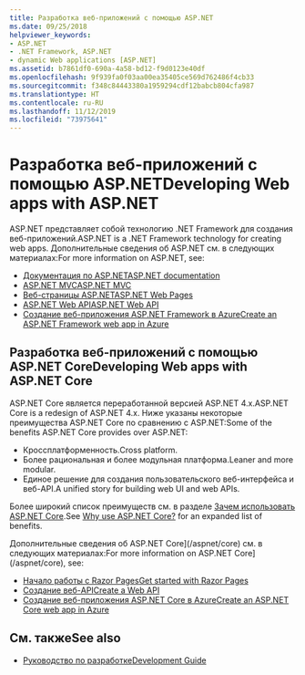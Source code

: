 ```yaml
---
title: Разработка веб-приложений с помощью ASP.NET
ms.date: 09/25/2018
helpviewer_keywords:
- ASP.NET
- .NET Framework, ASP.NET
- dynamic Web applications [ASP.NET]
ms.assetid: b7861df0-690a-4a58-bd12-f9d0123e40df
ms.openlocfilehash: 9f939fa0f03aa00ea35405ce569d762486f4cb33
ms.sourcegitcommit: f348c84443380a1959294cdf12babcb804cfa987
ms.translationtype: HT
ms.contentlocale: ru-RU
ms.lasthandoff: 11/12/2019
ms.locfileid: "73975641"
---
```

# <a name="developing-web-apps-with-aspnet"></a><span data-ttu-id="b9001-102">Разработка веб-приложений с помощью ASP.NET</span><span class="sxs-lookup"><span data-stu-id="b9001-102">Developing Web apps with ASP.NET</span></span>

<span data-ttu-id="b9001-103">ASP.NET представляет собой технологию .NET Framework для создания веб-приложений.</span><span class="sxs-lookup"><span data-stu-id="b9001-103">ASP.NET is a .NET Framework technology for creating web apps.</span></span> <span data-ttu-id="b9001-104">Дополнительные сведения об ASP.NET см. в следующих материалах:</span><span class="sxs-lookup"><span data-stu-id="b9001-104">For more information on ASP.NET, see:</span></span>

- [<span data-ttu-id="b9001-105">Документация по ASP.NET</span><span class="sxs-lookup"><span data-stu-id="b9001-105">ASP.NET documentation</span></span>](/aspnet/overview)
- [<span data-ttu-id="b9001-106">ASP.NET MVC</span><span class="sxs-lookup"><span data-stu-id="b9001-106">ASP.NET MVC</span></span>](https://dotnet.microsoft.com/apps/aspnet/mvc)
- [<span data-ttu-id="b9001-107">Веб-страницы ASP.NET</span><span class="sxs-lookup"><span data-stu-id="b9001-107">ASP.NET Web Pages</span></span>](https://dotnet.microsoft.com/apps/aspnet/web-apps)
- [<span data-ttu-id="b9001-108">ASP.NET Web API</span><span class="sxs-lookup"><span data-stu-id="b9001-108">ASP.NET Web API</span></span>](https://dotnet.microsoft.com/apps/aspnet/apis)  
- [<span data-ttu-id="b9001-109">Создание веб-приложения ASP.NET Framework в Azure</span><span class="sxs-lookup"><span data-stu-id="b9001-109">Create an ASP.NET Framework web app in Azure</span></span>](/azure/app-service/app-service-web-get-started-dotnet-framework)

## <a name="developing-web-apps-with-aspnet-core"></a><span data-ttu-id="b9001-110">Разработка веб-приложений с помощью ASP.NET Core</span><span class="sxs-lookup"><span data-stu-id="b9001-110">Developing Web apps with ASP.NET Core</span></span>

<span data-ttu-id="b9001-111">ASP.NET Core является переработанной версией ASP.NET 4.x.</span><span class="sxs-lookup"><span data-stu-id="b9001-111">ASP.NET Core is a redesign of ASP.NET 4.x.</span></span> <span data-ttu-id="b9001-112">Ниже указаны некоторые преимущества ASP.NET Core по сравнению с ASP.NET:</span><span class="sxs-lookup"><span data-stu-id="b9001-112">Some of the benefits ASP.NET Core provides over ASP.NET:</span></span>

- <span data-ttu-id="b9001-113">Кроссплатформенность.</span><span class="sxs-lookup"><span data-stu-id="b9001-113">Cross platform.</span></span>
- <span data-ttu-id="b9001-114">Более рациональная и более модульная платформа.</span><span class="sxs-lookup"><span data-stu-id="b9001-114">Leaner and more modular.</span></span>
- <span data-ttu-id="b9001-115">Единое решение для создания пользовательского веб-интерфейса и веб-API.</span><span class="sxs-lookup"><span data-stu-id="b9001-115">A unified story for building web UI and web APIs.</span></span>

<span data-ttu-id="b9001-116">Более широкий список преимуществ см. в разделе [Зачем использовать ASP.NET Core](/aspnet/core#why-choose-aspnet-core).</span><span class="sxs-lookup"><span data-stu-id="b9001-116">See [Why use ASP.NET Core?](/aspnet/core#why-choose-aspnet-core) for an expanded list of benefits.</span></span>

<span data-ttu-id="b9001-117">Дополнительные сведения об ASP.NET Core](/aspnet/core) см. в следующих материалах:</span><span class="sxs-lookup"><span data-stu-id="b9001-117">For more information on ASP.NET Core](/aspnet/core), see:</span></span>

- [<span data-ttu-id="b9001-118">Начало работы с Razor Pages</span><span class="sxs-lookup"><span data-stu-id="b9001-118">Get started with Razor Pages</span></span>](/aspnet/core/tutorials/razor-pages/razor-pages-start)
- [<span data-ttu-id="b9001-119">Создание веб-API</span><span class="sxs-lookup"><span data-stu-id="b9001-119">Create a Web API</span></span>](/aspnet/core/tutorials/first-web-api)
- [<span data-ttu-id="b9001-120">Создание веб-приложения ASP.NET Core в Azure</span><span class="sxs-lookup"><span data-stu-id="b9001-120">Create an ASP.NET Core web app in Azure</span></span>](/azure/app-service/app-service-web-get-started-dotnet)
  
## <a name="see-also"></a><span data-ttu-id="b9001-121">См. также</span><span class="sxs-lookup"><span data-stu-id="b9001-121">See also</span></span>

- [<span data-ttu-id="b9001-122">Руководство по разработке</span><span class="sxs-lookup"><span data-stu-id="b9001-122">Development Guide</span></span>](development-guide.md)
